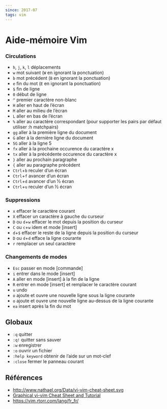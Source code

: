 ```yaml
---
since: 2017-07
tags: vim
---
```


# Aide-mémoire Vim

### Circulations

- `h`, `j`, `k`, `l` déplacements
- `w` mot suivant (`W` en ignorant la ponctuation)
- `b` mot précédent (`B` en ignorant la ponctuation)
- `e` fin du mot (`E` en ignorant la ponctuation)
- `$` fin de ligne
- `0` début de ligne
- `^` premier caractère non-blanc
- `H` aller en haut de l’écran
- `M` aller au milieu de l’écran
- `L` aller en bas de l’écran
- `%` aller au caractère correspondant (pour supporter les pairs par défaut utiliser :h matchpairs)
- `gg` aller à la première ligne du document
- `G` aller à la dernière ligne du document
- `5G` aller à la ligne 5
- `fx` aller à la prochaine occurence du caractère x
- `tx` aller à la précédente occurence du caractère x
- `}` aller au prochain paragraphe
- `{` aller au paragraphe précédent
- `Ctrl`+`b` reculer d’un écran
- `Ctrl`+`f` avancer d’un écran
- `Ctrl`+`d` avancer d’un ½ écran
- `Ctrl`+`u` reculer d’un ½ écran

### Suppressions

- `x` effacer le caractère courant
- `X` effacer un caractère à gauche du curseur
- `D` ou `d`+`w` effacer le mot depuis la position du curseur
- `C` ou `c`+`w` idem et mode [insert]
- `d`+`$` effacer le reste de la ligne depuis la position du curseur
- `D` ou `d`+`d` efface la ligne courante
- `r` remplacer un seul caractère

### Changements de modes

- `Esc` passer en mode [commande]
- `i` entrer dans le mode [insert]
- `A` aller en mode [insert] à la fin de la ligne
- `R` entrer en mode [insert] et remplacer le caractère courant
- `u` undo
- `o` ajoute et ouvre une nouvelle ligne sous la ligne courante
- `o` ajoute et ouvre une nouvelle ligne au-dessus de la ligne courante
- `ea` insert après la fin du mot

## Globaux

- `:q` quitter
- `:q!` quitter sans sauver
- `:w` enregistrer
- `:o` ouvrir un fichier
- `:help keyword` obtenir de l’aide sur un mot-clef
- `:close` fermer le panneau courant

## Références

- http://www.nathael.org/Data/vi-vim-cheat-sheet.svg
- [Graphical vi-vim Cheat Sheet and Tutorial](http://www.viemu.com/a_vi_vim_graphical_cheat_sheet_tutorial.html)
- https://vim.rtorr.com/lang/fr_fr/